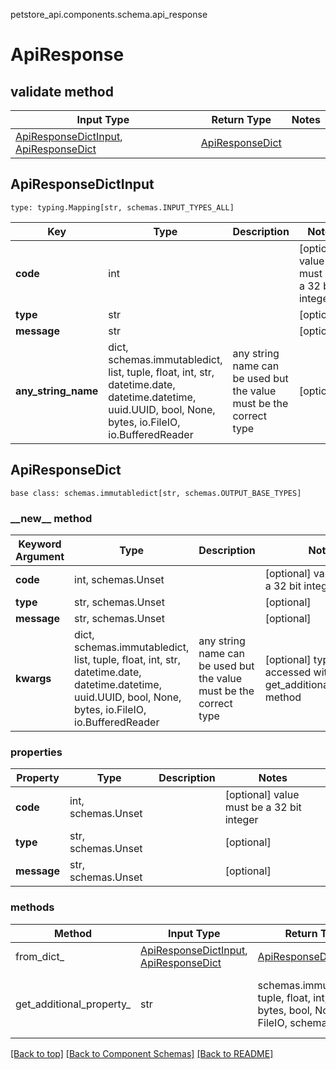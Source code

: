 petstore_api.components.schema.api_response
# ApiResponse

## validate method
Input Type | Return Type | Notes
------------ | ------------- | -------------
[ApiResponseDictInput](#apiresponsedictinput), [ApiResponseDict](#apiresponsedict) | [ApiResponseDict](#apiresponsedict) |

## ApiResponseDictInput
```
type: typing.Mapping[str, schemas.INPUT_TYPES_ALL]
```
Key | Type |  Description | Notes
------------ | ------------- | ------------- | -------------
**code** | int |  | [optional] value must be a 32 bit integer
**type** | str |  | [optional]
**message** | str |  | [optional]
**any_string_name** | dict, schemas.immutabledict, list, tuple, float, int, str, datetime.date, datetime.datetime, uuid.UUID, bool, None, bytes, io.FileIO, io.BufferedReader | any string name can be used but the value must be the correct type | [optional]

## ApiResponseDict
```
base class: schemas.immutabledict[str, schemas.OUTPUT_BASE_TYPES]

```
### &lowbar;&lowbar;new&lowbar;&lowbar; method
Keyword Argument | Type | Description | Notes
---------------- | ---- | ----------- | -----
**code** | int, schemas.Unset |  | [optional] value must be a 32 bit integer
**type** | str, schemas.Unset |  | [optional]
**message** | str, schemas.Unset |  | [optional]
**kwargs** | dict, schemas.immutabledict, list, tuple, float, int, str, datetime.date, datetime.datetime, uuid.UUID, bool, None, bytes, io.FileIO, io.BufferedReader | any string name can be used but the value must be the correct type | [optional] typed value is accessed with the get_additional_property_ method

### properties
Property | Type | Description | Notes
-------- | ---- | ----------- | -----
**code** | int, schemas.Unset |  | [optional] value must be a 32 bit integer
**type** | str, schemas.Unset |  | [optional]
**message** | str, schemas.Unset |  | [optional]

### methods
Method | Input Type | Return Type | Notes
------ | ---------- | ----------- | ------
from_dict_ | [ApiResponseDictInput](#apiresponsedictinput), [ApiResponseDict](#apiresponsedict) | [ApiResponseDict](#apiresponsedict) | a constructor
get_additional_property_ | str | schemas.immutabledict, tuple, float, int, str, bytes, bool, None, FileIO, schemas.Unset | provides type safety for additional properties

[[Back to top]](#top) [[Back to Component Schemas]](../../../README.md#Component-Schemas) [[Back to README]](../../../README.md)
